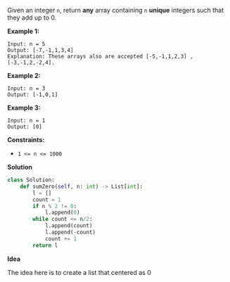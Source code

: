 Given an integer `n`, return **any** array containing `n` **unique** integers such that they add up to 0.

**Example 1:**

```
Input: n = 5
Output: [-7,-1,1,3,4]
Explanation: These arrays also are accepted [-5,-1,1,2,3] , [-3,-1,2,-2,4].
```

**Example 2:**

```
Input: n = 3
Output: [-1,0,1]
```

**Example 3:**

```
Input: n = 1
Output: [0]
```

 **Constraints:**

- `1 <= n <= 1000`

**Solution**

```python
class Solution:
    def sumZero(self, n: int) -> List[int]:
        l = []
        count = 1
        if n % 2 != 0:
            l.append(0)
        while count <= n/2:
            l.append(count)
            l.append(-count)
            count += 1
        return l
```

**Idea**

The idea here is to create a list that centered as 0